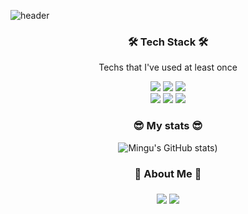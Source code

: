 
![header](https://capsule-render.vercel.app/api?type=Waving&color=auto&height=250&section=header&text=Mingu's%20GitHub&fontSize=70&animation=scaleIn)

<div align='center'>
  <h3>🛠️ Tech Stack 🛠️</h3>
  <p>Techs that I've used at least once</p>
  <img src="https://img.shields.io/badge/HTML5-E34F26?style=flat-square&logo=HTML5&logoColor=white"/>
  <img src="https://img.shields.io/badge/CSS3-1572B6?style=flat-square&logo=CSS3&logoColor=white"/>
	<img src="https://img.shields.io/badge/JavaScript-F7DF1E?style=flat-square&logo=JavaScript&logoColor=white"/>
  <!-- <img src="https://img.shields.io/badge/React-61DAFB?style=flat-square&logo=React&logoColor=white"/> -->
  </br>
  <img src="https://img.shields.io/badge/Java-007396?style=flat-square&logo=Java&logoColor=white"/>
  <img src="https://img.shields.io/badge/C-A8B9CC?style=flat-square&logo=C&logoColor=white"/>
  <img src="https://img.shields.io/badge/Swift-FA7343?style=flat-square&logo=Swift&logoColor=white"/>
  <br>
  <h3>😎 My stats 😎</h3>
  
  ![Mingu's GitHub stats](https://github-readme-stats.vercel.app/api?username=kangmingu01&show_icons=true&hide=contribs,prs&theme=tokyonight ))
  <br>
  <h3>🧸 About Me 🧸<h3>
  <a href="https://velog.io/@jkang4531"><img src="https://img.shields.io/badge/Velog-1DBF73?style=flat-square&logo=Vimeo&logoColor=white"/></a>
  <a href="https://www.instagram.com/Kang.__.mingu"><img src="https://img.shields.io/badge/Instagram-E4405F?style=flat-square&logo=Instagram&logoColor=white"/></a>
</div>
